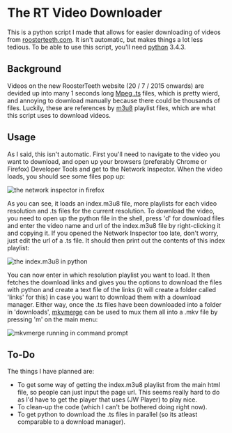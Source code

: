 # The RT Video Downloader
This is a python script I made that allows for easier downloading of videos from <a href="http://roosterteeth.com">roosterteeth.com</a>. It isn't automatic, but makes things a lot less tedious. To be able to use this script, you'll need <a href="https://www.python.org/">python</a> 3.4.3.
<h2>Background</h2>
Videos on the new RoosterTeeth website (20 / 7 / 2015 onwards) are devided up into many 1 seconds long <a href="https://en.wikipedia.org/wiki/MPEG_transport_stream">Mpeg .ts</a> files, which is pretty wierd, and annoying to download manually because there could be thousands of files. Luckily, these are references by <a href="https://en.wikipedia.org/wiki/M3U">m3u8</a> playlist files, which are what this script uses to download videos.
<h2>Usage</h2>
As I said, this isn't automatic. First you'll need to navigate to the video you want to download, and open up your browsers (preferably Chrome or Firefox) Developer Tools and get to the Network Inspector. When the video loads, you should see some files pop up:

![the network inspector in firefox](https://cloud.githubusercontent.com/assets/13566135/8977294/dca8a832-36eb-11e5-8634-393ca670a0bc.png)

As you can see, it loads an index.m3u8 file, more playlists for each video resolution and .ts files for the current resolution. To download the video, you need to open up the python file in the shell, press 'd' for download files and enter the video name and url of the index.m3u8 file by right-clicking it and copying it. If you opened the Network Inspector too late, don't worry, just edit the url of a .ts file. It should then print out the contents of this index playlist:

![the index.m3u8 in python](https://cloud.githubusercontent.com/assets/13566135/8977656/3068e8ee-36ef-11e5-9411-331119d0365d.png)

You can now enter in which resolution playlist you want to load. It then fetches the download links and gives you the options to download the files with python and create a text file of the links (it will create a folder called 'links' for this) in case you want to download them with a download manager. Either way, once the .ts files have been downloaded into a folder in 'downloads', <a href="https://www.bunkus.org/videotools/mkvtoolnix/">mkvmerge</a> can be used to mux them all into a .mkv file by pressing 'm' on the main menu:

![mkvmerge running in command prompt](https://cloud.githubusercontent.com/assets/13566135/8977947/ca7e3194-36f1-11e5-937c-861846592bcc.png)

<h2>To-Do</h2>

The things I have planned are:

<ul>
<li>To get some way of getting the index.m3u8 playlist from the main html file, so people can just input the page url. This seems really hard to do as I'd have to get the player that uses (JW Player) to play nice.</li>
<li>To clean-up the code (which I can't be bothered doing right now).</li>
<li>To get python to download the .ts files in parallel (so its atleast comparable to a download manager).</li>
</ul>
